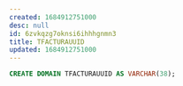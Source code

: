```yaml
---
created: 1684912751000
desc: null
id: 6zvkqzg7oknsi6ihhhgnmn3
title: TFACTURAUUID
updated: 1684912751000
---
```


```sql
CREATE DOMAIN TFACTURAUUID AS VARCHAR(38);
```